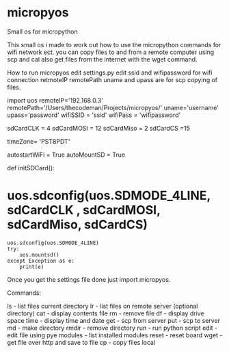 # micropyos
Small os for micropython

This small os i made to work out how to use the micropython commands for wifi network ect.
you can copy files to and from a remote computer using scp and cal also get files from the internet with the wget command.

How to run micropyos
edit settings.py 
edit ssid and wifipassword for wifi connection
retmoteIP remotePath uname and upass are for scp copying of files.



import uos
remoteIP='192.168.0.3'
remotePath='/Users/thecodeman/Projects/micropyos/'
uname='username'
upass='password'
wifiSSID = 'ssid'
wifiPass = 'wifipassword'

sdCardCLK = 4
sdCardMOSI = 12
sdCardMiso = 2
sdCardCS =15

timeZone= 'PST8PDT'


autostartWiFi = True
autoMountSD = True

def initSDCard():
#	uos.sdconfig(uos.SDMODE_4LINE, sdCardCLK , sdCardMOSI, sdCardMiso, sdCardCS)
	uos.sdconfig(uos.SDMODE_4LINE)
	try:
	    uos.mountsd()
	except Exception as e:
	    print(e)



Once you get the settings file done just import micropyos.

Commands:

ls      - list files current directory
lr      - list files on remote server (optional directory)
cat     - display contents file
rm      - remove file
df      - display drive space
time    - display time and date
get     - scp from server
put     - scp to server
md      - make directory
rmdir   - remove directory
run     - run python script
edit    - edit file using pye
modules - list installed modules
reset   - reset board
wget    - get file over http and save to file
cp 		- copy files local 

